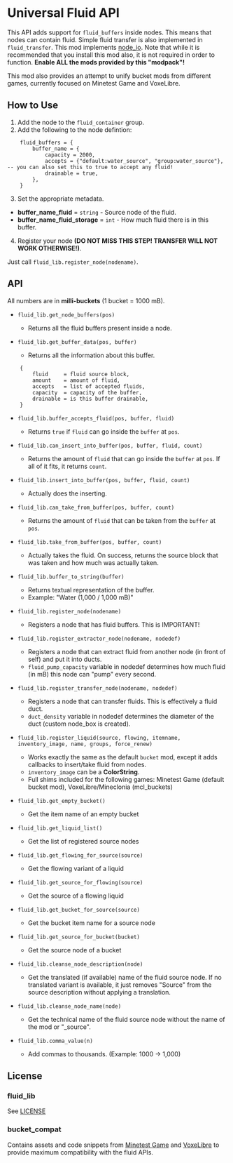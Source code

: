 # Universal Fluid API
This API adds support for `fluid_buffers` inside nodes. This means that nodes can contain fluid. Simple fluid transfer is also implemented in `fluid_transfer`.
This mod implements [node_io](https://github.com/auouymous/node_io). Note that while it is recommended that you install this mod also, it is not required in order to function. **Enable ALL the mods provided by this "modpack"!**

This mod also provides an attempt to unify bucket mods from different games, currently focused on Minetest Game and VoxeLibre.

## How to Use
1. Add the node to the `fluid_container` group.
2. Add the following to the node defintion:
```
    fluid_buffers = {
        buffer_name = {
            capacity = 2000,
            accepts = {"default:water_source", "group:water_source"}, -- you can also set this to true to accept any fluid!
            drainable = true,
        },
    }
```
3. Set the appropriate metadata.

* **buffer_name_fluid** = `string` 		- Source node of the fluid.
* **buffer_name_fluid_storage** = `int` 	- How much fluid there is in this buffer.

4. Register your node **(DO NOT MISS THIS STEP! TRANSFER WILL NOT WORK OTHERWISE!)**.

Just call `fluid_lib.register_node(nodename)`.

## API
All numbers are in **milli-buckets** (1 bucket = 1000 mB).

* `fluid_lib.get_node_buffers(pos)`
	* Returns all the fluid buffers present inside a node.

* `fluid_lib.get_buffer_data(pos, buffer)`
	* Returns all the information about this buffer.
```
    {
        fluid     = fluid source block,
        amount    = amount of fluid,
        accepts   = list of accepted fluids,
        capacity  = capacity of the buffer,
        drainable = is this buffer drainable,
    }
```

* `fluid_lib.buffer_accepts_fluid(pos, buffer, fluid)`
	* Returns `true` if `fluid` can go inside the `buffer` at `pos`.

* `fluid_lib.can_insert_into_buffer(pos, buffer, fluid, count)`
	* Returns the amount of `fluid` that can go inside the `buffer` at `pos`. If all of it fits, it returns `count`.

* `fluid_lib.insert_into_buffer(pos, buffer, fluid, count)`
	* Actually does the inserting.

* `fluid_lib.can_take_from_buffer(pos, buffer, count)`
	* Returns the amount of `fluid` that can be taken from the `buffer` at `pos`.

* `fluid_lib.take_from_buffer(pos, buffer, count)`
	* Actually takes the fluid. On success, returns the source block that was taken and how much was actually taken.

* `fluid_lib.buffer_to_string(buffer)`
  * Returns textual representation of the buffer.
  * Example: "Water (1,000 / 1,000 mB)"

* `fluid_lib.register_node(nodename)`
	* Registers a node that has fluid buffers. This is IMPORTANT!

* `fluid_lib.register_extractor_node(nodename, nodedef)`
	* Registers a node that can extract fluid from another node (in front of self) and put it into ducts.
	* `fluid_pump_capacity` variable in nodedef determines how much fluid (in mB) this node can "pump" every second.

* `fluid_lib.register_transfer_node(nodename, nodedef)`
	* Registers a node that can transfer fluids. This is effectively a fluid duct.
	* `duct_density` variable in nodedef determines the diameter of the duct (custom node_box is created).

* `fluid_lib.register_liquid(source, flowing, itemname, inventory_image, name, groups, force_renew)`
	* Works exactly the same as the default `bucket` mod, except it adds callbacks to insert/take fluid from nodes.
	* `inventory_image` can be a **ColorString**.
	* Full shims included for the following games: Minetest Game (default bucket mod), VoxeLibre/Mineclonia (mcl_buckets)

* `fluid_lib.get_empty_bucket()`
  * Get the item name of an empty bucket

* `fluid_lib.get_liquid_list()`
  * Get the list of registered source nodes

* `fluid_lib.get_flowing_for_source(source)`
  * Get the flowing variant of a liquid

* `fluid_lib.get_source_for_flowing(source)`
  * Get the source of a flowing liquid

* `fluid_lib.get_bucket_for_source(source)`
  * Get the bucket item name for a source node

* `fluid_lib.get_source_for_bucket(bucket)`
  * Get the source node of a bucket

* `fluid_lib.cleanse_node_description(node)`
  * Get the translated (if available) name of the fluid source node. If no translated variant is available, it just removes "Source" from the source description without applying a translation.

* `fluid_lib.cleanse_node_name(node)`
  * Get the technical name of the fluid source node without the name of the mod or "_source".

* `fluid_lib.comma_value(n)`
  * Add commas to thousands. (Example: 1000 -> 1,000)

## License
### fluid_lib
See [LICENSE](LICENSE)

### bucket_compat
Contains assets and code snippets from [Minetest Game](https://github.com/luanti-org/minetest_game/tree/master/mods/bucket) and [VoxeLibre](https://git.minetest.land/VoxeLibre/VoxeLibre/src/branch/master/mods/ITEMS/mcl_buckets) to provide maximum compatibility with the fluid APIs.
